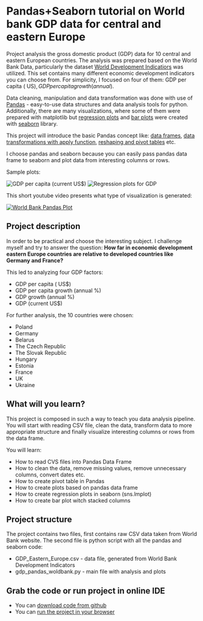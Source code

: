 # Pandas+Seaborn tutorial on World bank GDP data for central and eastern Europe


Project analysis the gross domestic product (GDP) data for 10 central and eastern European countries.
The analysis was prepared based on the World Bank Data, particularly the dataset [World Development Indicatiors](http://databank.worldbank.org/data/reports.aspx?source=world-development-indicators)
was utilized. This set contains many different economic development indicators you can choose from. 
For simplicity, I focused on four of them: GDP per capita ( US$), GDP per capita growth (annual %), GDP growth (annual %),  GDP (current US$).


Data cleaning, manipulation and data transformation was done with use of [Pandas](http://pandas.pydata.org/) - 
easy-to-use data structures and data analysis tools for python. Additionally, there are many visualizations, where some of them were
prepared with matplotlib but [regression plots](http://seaborn.pydata.org/generated/seaborn.lmplot.html) and 
[bar plots](http://seaborn.pydata.org/generated/seaborn.barplot.html) were created with [seaborn](http://seaborn.pydata.org/) library. 

This project will introduce the basic Pandas concept like: 
[data frames](http://pandas.pydata.org/pandas-docs/stable/generated/pandas.DataFrame.html), 
[data transformations with apply function](http://pandas.pydata.org/pandas-docs/stable/generated/pandas.DataFrame.apply.html), 
[reshaping and pivot tables](http://pandas.pydata.org/pandas-docs/stable/reshaping.html) etc.

I choose pandas and seaborn because you can easily pass pandas data frame to seaborn and plot data from interesting columns or rows. 

Sample plots:

![GDP per capita (current US$)](https://plon.io/files/58bab9581b12ce00012bd610)
![Regression plots for GDP](https://plon.io/files/58babdee1b12ce00012bd63a)

This short youtube video presents what type of visualization is generated:

[![World Bank Pandas Plot](https://img.youtube.com/vi/G1-HSWJmvEw/0.jpg)](https://www.youtube.com/watch?v=G1-HSWJmvEw)



## Project description 

In order to be practical and choose the interesting subject. I challenge myself and try to answer
the question: 
**How far in economic development eastern Europe countries are relative to developed 
countries like Germany and France?**

This led to analyzing four GDP factors:

* GDP per capita ( US$)
* GDP per capita growth (annual %)
* GDP growth (annual %)
* GDP (current US$)


For further analysis, the 10 countries were chosen:
* Poland
* Germany
* Belarus
* The Czech Republic
* The Slovak Republic
* Hungary
* Estonia
* France
* UK
* Ukraine

## What will you learn? 

This project is composed in such a way to teach you data analysis pipeline. You will start
with reading CSV file, clean the data, transform data to more appropriate structure and finally
visualize interesting columns or rows from the data frame.


You will learn: 

* How to read CVS files into Pandas Data Frame
* How to clean the data, remove missing values, remove unnecessary columns, convert dates etc.
* How to create pivot table in Pandas
* How to create plots based on pandas data frame
* How to create regression plots in seaborn (sns.lmplot)
* How to create bar plot witch stacked columns



## Project structure

The project contains two files, first contains raw CSV data taken from World Bank website. The second file
is python script with all the pandas and seaborn code:  

* GDP\_Eastern\_Europe.csv - data file, generated from World Bank Development Indicators
* gdp\_pandas\_woldbank.py - main file with analysis and plots


## Grab the code or run project in online IDE

* You can [download code from github](https://github.com/ksopyla/Pandas_Wordbank_GDP)
* You can [run the project in your browser](https://plon.io/explore/wordbank-gdp-analysis/o3IJwRgA3H4e2QtyZ)
